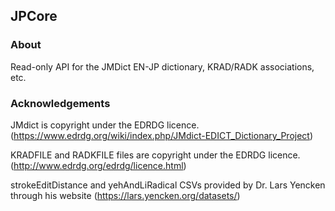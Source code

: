## JPCore
### About
Read-only API for the JMDict EN-JP dictionary, KRAD/RADK associations, etc.


### Acknowledgements
JMdict is copyright under the EDRDG licence. (https://www.edrdg.org/wiki/index.php/JMdict-EDICT_Dictionary_Project)

KRADFILE and RADKFILE files are copyright under the EDRDG licence. (http://www.edrdg.org/edrdg/licence.html)

strokeEditDistance and yehAndLiRadical CSVs provided by Dr. Lars Yencken through his website (https://lars.yencken.org/datasets/)
